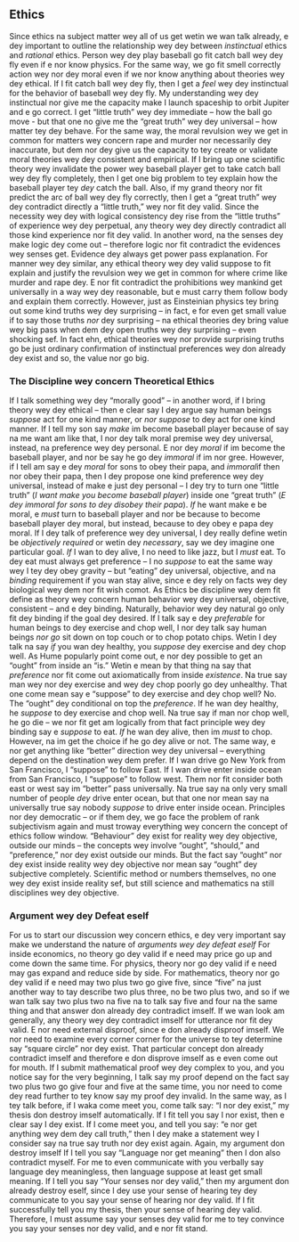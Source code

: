 ## Ethics

Since ethics na subject matter wey all of us get wetin we wan talk already, e dey important to outline the relationship wey dey between *instinctual* ethics and *rational* ethics.
Person wey dey play baseball go fit catch ball wey dey fly even if e nor know physics. For the same way, we go fit smell correctly action wey nor dey moral even if we nor know anything about theories wey dey ethical.
If I fit catch ball wey dey fly, then I get a *feel* wey dey instinctual for the behavior of baseball wey dey fly. My understanding wey dey instinctual nor give me the capacity make I launch spaceship to orbit Jupiter and e go correct. I get “little truth” wey dey immediate – how the ball go move -  but that one no give me the “great truth” wey dey universal – how matter tey dey behave.
For the same way, the moral revulsion wey we get in common for matters wey concern rape and murder nor necessarily dey inaccurate, but dem nor dey give us the capacity to tey create or validate moral theories wey dey consistent and empirical.
If I bring up one scientific theory wey invalidate the power wey baseball player get to take catch ball wey dey fly completely, then I get one big problem to tey explain how the baseball player tey *dey* catch the ball. Also, if my grand theory nor fit predict the arc of ball wey dey fly correctly, then I get a “great truth” wey dey contradict directly a “little truth,” wey  nor fit dey valid. Since the necessity wey dey with logical consistency dey rise from the “little truths” of experience wey dey perpetual, any theory wey dey directly contradict all those kind experience nor fit dey valid.
In another word, na the senses dey make logic dey come out – therefore logic nor fit contradict the evidences wey senses get. Evidence dey always get power pass explanation.
For manner wey dey similar, any ethical theory wey dey valid suppose to fit explain and justify the revulsion wey we get in common for where crime like murder and rape dey. E nor fit contradict the prohibitions wey mankind get universally in a way wey dey reasonable, but e must carry them follow body and explain them correctly.
However, just as Einsteinian physics tey bring out some kind truths wey dey surprising – in fact, e for even get small value if to say those truths *nor* dey surprising – na ethical theories dey bring value wey big pass when dem dey open truths wey dey surprising – even shocking sef. In fact ehn, ethical theories wey nor provide surprising truths go be just ordinary confirmation of instinctual preferences wey don already dey exist and so, the value nor go big.
### The Discipline wey concern Theoretical Ethics
If I talk something wey dey “morally good” – in another word, if I bring theory wey dey ethical – then e clear say I dey argue say human beings *suppose* act for one kind manner, or *nor suppose* to dey act for one kind manner.
If I tell my son say *make* im become baseball player because of say na me want am like that, I nor dey talk moral premise wey dey universal, instead, na preference wey dey personal. E nor dey *moral* if im become the baseball player, and nor be say he go dey *immoral* if im nor gree.
However, if I tell am say e dey *moral* for sons to obey their papa, and *immoral*if then nor obey their papa, then I dey propose one kind preference wey dey universal, instead of make e just dey personal – I dey try to turn one “little truth” (*I want make you become baseball player*) inside one “great truth” (*E dey immoral for sons to dey disobey their papa*). *If* he want make e be moral, e *must* turn to baseball player and nor be because to become baseball player dey moral, but instead, because to dey obey e papa dey moral. 
If I dey talk of preference wey dey universal, I dey really define wetin be *objectively required* or wetin dey *necessary*, say we dey imagine one particular goal. *If* I wan to dey alive, I no need to like jazz, but I *must* eat. To dey eat must always get preference – I no *suppose* to eat the same way wey I tey dey obey gravity – but “eating” dey universal, objective, and na *binding* requirement if you wan stay alive, since e dey rely on facts wey dey biological wey dem nor fit wish comot.
As Ethics be discipline wey dem fit define as theory wey concern human behavior wey dey universal, objective, consistent – and e dey binding. Naturally, behavior wey dey natural go only fit dey binding if the goal dey desired. If I talk say e dey *preferable* for human beings to dey exercise and chop well, I nor dey talk say human beings *nor go* sit down on top couch or to chop potato chips. Wetin I dey talk na say *if* you wan dey healthy, you *suppose* dey exercise and dey chop well.
As Hume popularly point come out, e nor dey possible to get an “ought” from inside an “is.” Wetin e mean by that thing na say that *preference* nor fit come out axiomatically from inside *existence*. Na true say man wey nor dey exercise and wey dey chop poorly go dey unhealthy. That one come mean say e “suppose” to dey exercise and dey chop well? No. The “ought” dey conditional on top the *preference*. If he wan dey healthy, he *suppose* to dey exercise and chop well. Na true say if man nor chop well, he go die – we nor fit get am logically from that fact principle wey dey binding say e *suppose* to eat. *If* he wan dey alive, then im *must* to chop. However, na im get the choice if he go dey alive or not.
The same way, e nor get anything like “better” direction wey dey universal – everything depend on the destination wey dem prefer. If I wan drive go New York from San Francisco, I “suppose” to follow East. If I wan drive enter inside ocean from San Francisco, I “suppose” to follow west. Them nor fit consider both east or west say im “better” pass universally.
Na true say na only very small number of people *dey* drive enter ocean, but that one nor mean say na universally true say nobody *suppose* to drive enter inside ocean. Principles nor dey democratic – or if them dey, we go face the problem of rank subjectivism again and must troway everything wey concern the concept of ethics follow window.
 “Behaviour” dey exist for reality wey dey objective, outside our minds – the concepts wey involve “ought”, “should,” and “preference,” nor dey exist outside our minds. But the fact say “ought” nor dey exist inside reality wey dey objective nor mean say “ought” dey subjective completely. Scientific method or numbers themselves, no one wey dey exist inside reality sef, but still science and mathematics na still disciplines wey dey objective.
### Argument wey dey Defeat eself
For us to start our discussion wey concern ethics, e dey very important say make we understand the nature of *arguments wey dey defeat eself*
For inside economics, no theory go dey valid if e need may price go up and come down the same time. For physics, theory nor go dey valid if e need may gas expand and reduce side by side. For mathematics, theory nor go dey valid if e need may two plus two go give five, since “five” na just another way to tay describe two plus three, no be two plus two, and so if we wan talk say two plus two na five na to talk say five and four na the same thing and that answer don already dey contradict imself.
If we wan look am generally, any theory wey dey contradict imself for utterance nor fit dey valid. E nor need external disproof, since e don already disproof imself. We nor need to examine every corner corner for the universe to tey determine say “square circle” nor dey exist. That particular concept don already contradict imself and therefore e don disprove imself as e even come out for mouth.
If I submit mathematical proof wey dey complex to you, and you notice say for the very beginning, I talk say my proof depend on the fact say two plus two go give four and five at the same time, you nor need to come dey read further to tey know say my proof dey invalid.
In the same way, as I tey talk before, if I waka come meet you, come talk say: “I nor dey exist,” my thesis don destroy imself automatically. If I fit tell you say I nor exist, then e clear say I dey exist.
If I come meet you, and tell you say: “e nor get anything wey dem dey call truth,” then I dey make a statement wey I consider say na true say truth nor dey exist again. Again, my argument don destroy imself
If I tell you say “Language nor get meaning” then I don also contradict myself. For me to even communicate with you verbally say language dey meaningless, then language suppose at least get small meaning.
If I tell you say “Your senses nor dey valid,” then my argument don already destroy eself, since I dey use your sense of hearing tey dey communicate to you say your sense of hearing nor dey valid. If I fit successfully tell you my thesis, then your sense of hearing dey valid. Therefore, I must assume say your senses dey valid for me to tey convince you say your senses nor dey valid, and e nor fit stand.

